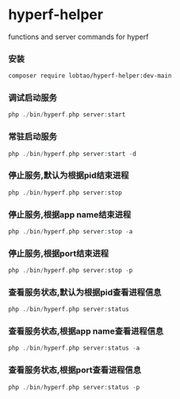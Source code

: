 # hyperf-helper
functions and server commands for hyperf

### 安装
```bash
composer require lobtao/hyperf-helper:dev-main
```
### 调试启动服务
```php
php ./bin/hyperf.php server:start
```
### 常驻启动服务
```php
php ./bin/hyperf.php server:start -d
```
### 停止服务,默认为根据pid结束进程
```php
php ./bin/hyperf.php server:stop
```
### 停止服务,根据app name结束进程
```php
php ./bin/hyperf.php server:stop -a
```
### 停止服务,根据port结束进程
```php
php ./bin/hyperf.php server:stop -p
```
### 查看服务状态,默认为根据pid查看进程信息
```php
php ./bin/hyperf.php server:status
```
### 查看服务状态,根据app name查看进程信息
```php
php ./bin/hyperf.php server:status -a
```
### 查看服务状态,根据port查看进程信息
```php
php ./bin/hyperf.php server:status -p
```